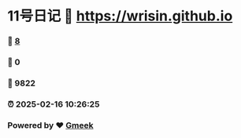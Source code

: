 # 11号日记 :link: https://wrisin.github.io 
### :page_facing_up: [8](https://wrisin.github.io/tag.html) 
### :speech_balloon: 0 
### :hibiscus: 9822 
### :alarm_clock: 2025-02-16 10:26:25 
### Powered by :heart: [Gmeek](https://github.com/Meekdai/Gmeek)
